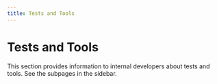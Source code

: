 ```yaml
---
title: Tests and Tools
---
```


# Tests and Tools

This section provides information to internal developers about tests and tools.
See the subpages in the sidebar. 
